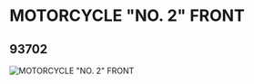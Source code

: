 # MOTORCYCLE "NO. 2" FRONT
## 93702
![MOTORCYCLE "NO. 2" FRONT](https://lc-www-live-s.legocdn.com/media/bricks/5/2/4612115.jpg)